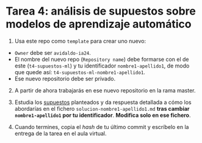 # Tarea 4: análisis de supuestos sobre modelos de aprendizaje automático

1. Usa este repo como `template` para crear uno nuevo:
  - `Owner` debe ser `avidaldo-ia24`.
  - El nombre del nuevo repo (`Repository name`) debe formarse con el de este (`t4-supuestos-ml`) y tu identificador `nombre1-apellido1`, de modo que quede así: `t4-supuestos-ml-nombre1-apellido1`. 
  - Ese nuevo repositorio debe ser privado.

2. A partir de ahora trabajarás en ese nuevo repositorio en la rama master.

3. Estudia los [supuestos](./supuestos.md) planteados y da respuesta detallada a cómo los abordarías en el fichero `solucion-nombre1-apellido1.md` **tras cambiar `nombre1-apellido1` por tu identificador**. **Modifica solo en ese fichero**.

4. Cuando termines, copia el *hash* de tu último commit y escríbelo en la entrega de la tarea en el aula virtual.

